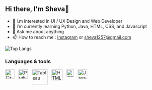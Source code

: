 ## Hi there, I'm Sheva👋

- 👀 I.m interested in UI / UX Design and Web Developer
- 🌱 I’m currently learning Python, Java, HTML, CSS, and Javascript
- 💬 Ask me about anything
- 📫 How to reach me : <a href="https://www.instagram.com/shevaananda_/" target="_blank">Instagram</a> or sheva1257@gmail.com

![Top Langs](https://github-readme-stats.vercel.app/api/top-langs/?username=anandasheva&layout=compact)

### Languages & tools

<img align="left" alt="C++" width="30px" src="https://upload.wikimedia.org/wikipedia/commons/1/18/ISO_C%2B%2B_Logo.svg" style="padding-right:10px;" />
<img align="left" alt="Python" width="30px" src="https://upload.wikimedia.org/wikipedia/commons/thumb/c/c3/Python-logo-notext.svg/110px-Python-logo-notext.svg.png?20100317150552" style="padding-right:10px;" />
<img align="left" alt="Tableau" width="50px" src="https://logos-download.com/wp-content/uploads/2016/10/Java_logo_icon.png" style="padding-right:10px;" />
<img align="left" alt="HTML" width="35px" src="https://upload.wikimedia.org/wikipedia/commons/6/61/HTML5_logo_and_wordmark.svg" style="padding-right:10px;" />
<img align="left" alt="CSS" width="24px" src="https://upload.wikimedia.org/wikipedia/commons/d/d5/CSS3_logo_and_wordmark.svg" style="padding-right:10px;" />
<img align="left" alt="Javascript" width="30px" src="https://upload.wikimedia.org/wikipedia/commons/9/99/Unofficial_JavaScript_logo_2.svg" style="padding-right:0px;" />




